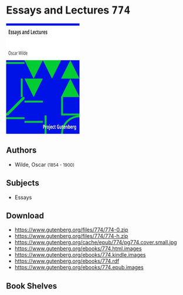 # Essays and Lectures <kbd>774</kbd>

![](./cover.medium.jpg "")

## Authors


 - Wilde, Oscar <small>(1854 - 1900)</small>

## Subjects


 - Essays

## Download


 - https://www.gutenberg.org/files/774/774-0.zip
 - https://www.gutenberg.org/files/774/774-h.zip
 - https://www.gutenberg.org/cache/epub/774/pg774.cover.small.jpg
 - https://www.gutenberg.org/ebooks/774.html.images
 - https://www.gutenberg.org/ebooks/774.kindle.images
 - https://www.gutenberg.org/ebooks/774.rdf
 - https://www.gutenberg.org/ebooks/774.epub.images

## Book Shelves


